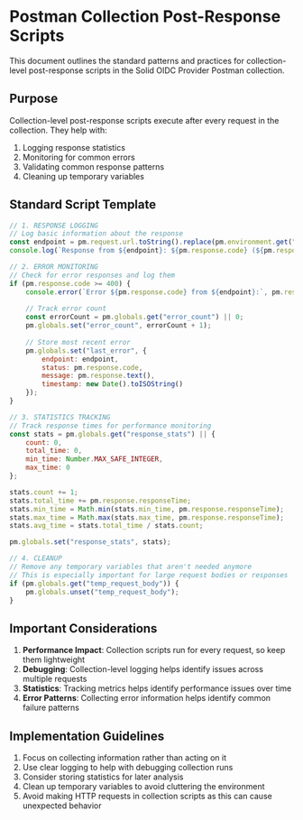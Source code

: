# Postman Collection Post-Response Scripts

This document outlines the standard patterns and practices for collection-level post-response scripts in the Solid OIDC Provider Postman collection.

## Purpose

Collection-level post-response scripts execute after every request in the collection. They help with:

1. Logging response statistics
2. Monitoring for common errors
3. Validating common response patterns
4. Cleaning up temporary variables

## Standard Script Template

```javascript
// 1. RESPONSE LOGGING
// Log basic information about the response
const endpoint = pm.request.url.toString().replace(pm.environment.get("base_url"), "");
console.log(`Response from ${endpoint}: ${pm.response.code} (${pm.response.responseTime}ms)`);

// 2. ERROR MONITORING
// Check for error responses and log them
if (pm.response.code >= 400) {
    console.error(`Error ${pm.response.code} from ${endpoint}:`, pm.response.text());
    
    // Track error count
    const errorCount = pm.globals.get("error_count") || 0;
    pm.globals.set("error_count", errorCount + 1);
    
    // Store most recent error
    pm.globals.set("last_error", {
        endpoint: endpoint,
        status: pm.response.code,
        message: pm.response.text(),
        timestamp: new Date().toISOString()
    });
}

// 3. STATISTICS TRACKING
// Track response times for performance monitoring
const stats = pm.globals.get("response_stats") || {
    count: 0,
    total_time: 0,
    min_time: Number.MAX_SAFE_INTEGER,
    max_time: 0
};

stats.count += 1;
stats.total_time += pm.response.responseTime;
stats.min_time = Math.min(stats.min_time, pm.response.responseTime);
stats.max_time = Math.max(stats.max_time, pm.response.responseTime);
stats.avg_time = stats.total_time / stats.count;

pm.globals.set("response_stats", stats);

// 4. CLEANUP
// Remove any temporary variables that aren't needed anymore
// This is especially important for large request bodies or responses
if (pm.globals.get("temp_request_body")) {
    pm.globals.unset("temp_request_body");
}
```

## Important Considerations

1. **Performance Impact**: Collection scripts run for every request, so keep them lightweight
2. **Debugging**: Collection-level logging helps identify issues across multiple requests
3. **Statistics**: Tracking metrics helps identify performance issues over time
4. **Error Patterns**: Collecting error information helps identify common failure patterns

## Implementation Guidelines

1. Focus on collecting information rather than acting on it
2. Use clear logging to help with debugging collection runs
3. Consider storing statistics for later analysis
4. Clean up temporary variables to avoid cluttering the environment
5. Avoid making HTTP requests in collection scripts as this can cause unexpected behavior
